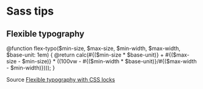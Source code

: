 # Sass tips 

## Flexible typography
@function flex-typo($min-size, $max-size, $min-width, $max-width, $base-unit: 1em) {
    @return calc(#{($min-size * $base-unit)} + #{($max-size - $min-size)} * ((100vw - #{($min-width * $base-unit)}/#{($max-width - $min-width)})));
}

Source [Flexible typography with CSS locks](http://blog.typekit.com/2016/08/17/flexible-typography-with-css-locks/?ref=webdesignernews.com)
